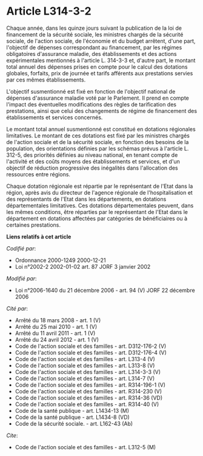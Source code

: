 # Article L314-3-2

Chaque année, dans les quinze jours suivant la publication de la loi de financement de la sécurité sociale, les ministres
chargés de la sécurité sociale, de l'action sociale, de l'économie et du budget arrêtent, d'une part, l'objectif de dépenses
correspondant au financement, par les régimes obligatoires d'assurance maladie, des établissements et des actions
expérimentales mentionnés à l'article L. 314-3-3 et, d'autre part, le montant total annuel des dépenses prises en compte pour
le calcul des dotations globales, forfaits, prix de journée et tarifs afférents aux prestations servies par ces mêmes
établissements.

L'objectif susmentionné est fixé en fonction de l'objectif national de dépenses d'assurance maladie voté par le Parlement. Il
prend en compte l'impact des éventuelles modifications des règles de tarification des prestations, ainsi que celui des
changements de régime de financement des établissements et services concernés.

Le montant total annuel susmentionné est constitué en dotations régionales limitatives. Le montant de ces dotations est fixé
par les ministres chargés de l'action sociale et de la sécurité sociale, en fonction des besoins de la population, des
orientations définies par les schémas prévus à l'article L. 312-5, des priorités définies au niveau national, en tenant
compte de l'activité et des coûts moyens des établissements et services, et d'un objectif de réduction progressive des
inégalités dans l'allocation des ressources entre régions.

Chaque dotation régionale est répartie par le représentant de l'Etat dans la région, après avis du directeur de l'agence
régionale de l'hospitalisation et des représentants de l'Etat dans les départements, en dotations départementales
limitatives. Ces dotations départementales peuvent, dans les mêmes conditions, être réparties par le représentant de l'Etat
dans le département en dotations affectées par catégories de bénéficiaires ou à certaines prestations.

**Liens relatifs à cet article**

_Codifié par_:

  - Ordonnance 2000-1249 2000-12-21
  - Loi n°2002-2 2002-01-02 art. 87 JORF 3 janvier 2002

_Modifié par_:

  - Loi n°2006-1640 du 21 décembre 2006 - art. 94 (V) JORF 22 décembre 2006

_Cité par_:

  - Arrêté du 18 mars 2008 - art. 1 (V)
  - Arrêté du 25 mai 2010 - art. 1 (V)
  - Arrêté du 11 avril 2011 - art. 1 (V)
  - Arrêté du 24 avril 2012 - art. 1 (V)
  - Code de l'action sociale et des familles - art. D312-176-2 (V)
  - Code de l'action sociale et des familles - art. D312-176-4 (V)
  - Code de l'action sociale et des familles - art. L313-4 (V)
  - Code de l'action sociale et des familles - art. L313-8 (V)
  - Code de l'action sociale et des familles - art. L314-3-3 (V)
  - Code de l'action sociale et des familles - art. L314-7 (V)
  - Code de l'action sociale et des familles - art. R314-196-1 (V)
  - Code de l'action sociale et des familles - art. R314-230 (V)
  - Code de l'action sociale et des familles - art. R314-36 (VD)
  - Code de l'action sociale et des familles - art. R314-40 (V)
  - Code de la santé publique - art. L1434-13 (M)
  - Code de la santé publique - art. L1434-8 (VD)
  - Code de la sécurité sociale. - art. L162-43 (Ab)

_Cite_:

  - Code de l'action sociale et des familles - art. L312-5 (M)
